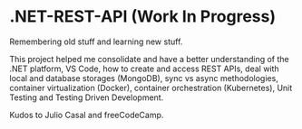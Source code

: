 # .NET-REST-API (Work In Progress)

Remembering old stuff and learning new stuff.

This project helped me consolidate and have a better understanding of the .NET platform, VS Code, how to create and access REST APIs, deal with local and database storages (MongoDB), sync vs async methodologies, container virtualization (Docker), container orchestration (Kubernetes), Unit Testing and Testing Driven Development.

Kudos to Julio Casal and freeCodeCamp.